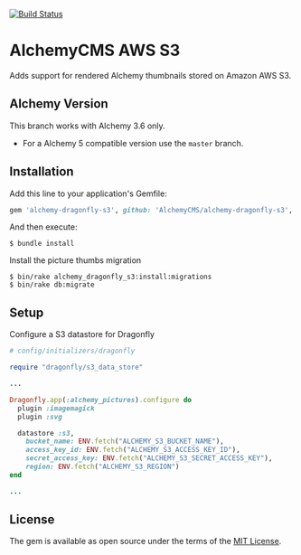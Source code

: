 [![Build Status](https://travis-ci.com/AlchemyCMS/alchemy-dragonfly-s3.svg?branch=alchemy-3)](https://travis-ci.com/AlchemyCMS/alchemy-dragonfly-s3)

# AlchemyCMS AWS S3

Adds support for rendered Alchemy thumbnails stored on Amazon AWS S3.

## Alchemy Version

This branch works with Alchemy 3.6 only.

- For a Alchemy 5 compatible version use the `master` branch.

## Installation

Add this line to your application's Gemfile:

```ruby
gem 'alchemy-dragonfly-s3', github: 'AlchemyCMS/alchemy-dragonfly-s3', branch: 'alchemy-3'
```

And then execute:

```
$ bundle install
```

Install the picture thumbs migration

```
$ bin/rake alchemy_dragonfly_s3:install:migrations
$ bin/rake db:migrate
```

## Setup

Configure a S3 datastore for Dragonfly

```ruby
# config/initializers/dragonfly

require "dragonfly/s3_data_store"

...

Dragonfly.app(:alchemy_pictures).configure do
  plugin :imagemagick
  plugin :svg

  datastore :s3,
    bucket_name: ENV.fetch("ALCHEMY_S3_BUCKET_NAME"),
    access_key_id: ENV.fetch("ALCHEMY_S3_ACCESS_KEY_ID"),
    secret_access_key: ENV.fetch("ALCHEMY_S3_SECRET_ACCESS_KEY"),
    region: ENV.fetch("ALCHEMY_S3_REGION")
end

...
```

## License
The gem is available as open source under the terms of the [MIT License](https://opensource.org/licenses/MIT).
